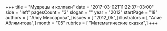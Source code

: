 +++
title = "Мудрецы и колпаки"
date = "2017-03-02T11:22:37+03:00"
side = "left"
pagesCount = "3"
slogan = ""
year = "2012"
startPage = "18"
authors = [ "Алсу Миссарова",]
issues = [ "2012_05",]
illustrators = [ "Алие Аблямитова",]
month = "05"
rubrics = [ "Математические сказки",]
+++
